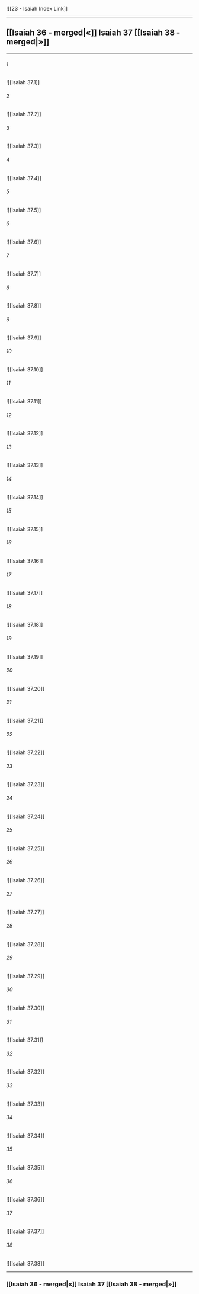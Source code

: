 ![[23 - Isaiah Index Link]]

---
##  [[Isaiah 36 - merged|«]] Isaiah 37 [[Isaiah 38 - merged|»]]

---

###### 1
![[Isaiah 37.1]] 

###### 2
![[Isaiah 37.2]] 

###### 3
![[Isaiah 37.3]] 

###### 4
![[Isaiah 37.4]]

###### 5 
![[Isaiah 37.5]] 

###### 6
![[Isaiah 37.6]] 

###### 7
![[Isaiah 37.7]] 

###### 8
![[Isaiah 37.8]] 

###### 9
![[Isaiah 37.9]] 

###### 10
![[Isaiah 37.10]] 

###### 11
![[Isaiah 37.11]] 

###### 12
![[Isaiah 37.12]]

###### 13
![[Isaiah 37.13]] 

###### 14
![[Isaiah 37.14]] 

###### 15
![[Isaiah 37.15]]

###### 16
![[Isaiah 37.16]] 

###### 17
![[Isaiah 37.17]]

###### 18
![[Isaiah 37.18]] 

###### 19
![[Isaiah 37.19]] 

###### 20
![[Isaiah 37.20]]

###### 21
![[Isaiah 37.21]] 

###### 22
![[Isaiah 37.22]] 

###### 23
![[Isaiah 37.23]]

###### 24
![[Isaiah 37.24]] 

###### 25
![[Isaiah 37.25]]

###### 26
![[Isaiah 37.26]] 

###### 27
![[Isaiah 37.27]] 

###### 28
![[Isaiah 37.28]]

###### 29
![[Isaiah 37.29]] 

###### 30
![[Isaiah 37.30]] 

###### 31
![[Isaiah 37.31]] 

###### 32
![[Isaiah 37.32]] 

###### 33
![[Isaiah 37.33]]

###### 34
![[Isaiah 37.34]] 

###### 35
![[Isaiah 37.35]]

###### 36
![[Isaiah 37.36]] 

###### 37
![[Isaiah 37.37]] 

###### 38
![[Isaiah 37.38]]


---
###  [[Isaiah 36 - merged|«]] Isaiah 37 [[Isaiah 38 - merged|»]]